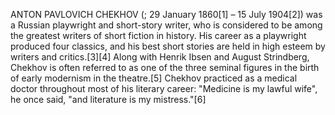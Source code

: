 ANTON PAVLOVICH CHEKHOV (; 29 January 1860[1] – 15 July 1904[2]) was a Russian playwright and short-story writer, who is considered to be among the greatest writers of short fiction in history. His career as a playwright produced four classics, and his best short stories are held in high esteem by writers and critics.[3][4] Along with Henrik Ibsen and August Strindberg, Chekhov is often referred to as one of the three seminal figures in the birth of early modernism in the theatre.[5] Chekhov practiced as a medical doctor throughout most of his literary career: "Medicine is my lawful wife", he once said, "and literature is my mistress."[6]

